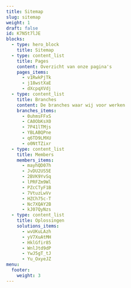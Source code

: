 ```yaml
---
title: Sitemap
slug: sitemap
weight: 1
draft: false
id: K7N5t7lJE
blocks:
  - type: hero_block
    title: Sitemap
  - type: content_list
    title: Pages
    content: Overzicht van onze pagina's
    pages_items:
      - v1RwkPjTk
      - j18wstXaE
      - dXcpqXVdj
  - type: content_list
    title: Branches
    content: De branches waar wij voor werken
    branches_items:
      - 0uhmsFFxS
      - CA0ObKsX0
      - 7P41lTMjs
      - YBLABQPne
      - q6TD9LMXU
      - o0NtTZixr
  - type: content_list
    title: Members
    members_items:
      - mayhQD07h
      - JvDU2US5E
      - 2BVK9YvSq
      - lPRFZm9Wl
      - PZcCTyF1B
      - 7VtuzLwVv
      - HZCh75c-T
      - Nc7XQAY2B
      - kJ07QyNzs
  - type: content_list
    title: Oplossingen
    solutions_items:
      - wvUKuLAzh
      - yV7XuAtMH
      - HklGfir85
      - WnlJtd9dP
      - YwJ5gT_tJ
      - Yu_OxyeJZ
menu:
  footer:
    weight: 3
---
```

